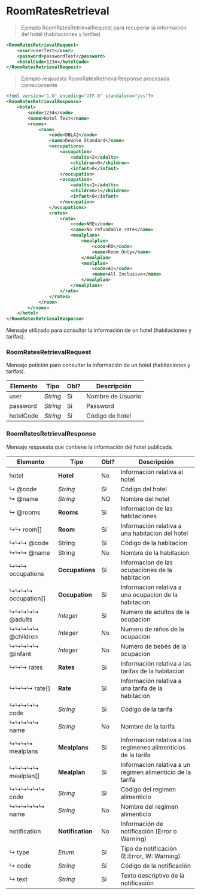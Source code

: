 # RoomRatesRetrieval

> Ejemplo RoomRatesRetrievalRequest para recuperar la información del hotel (habitaciones y tarifas)

````xml
<RoomRatesRetrievalRequest>
	<user>userTest</user>
	<password>passwordTest</password>
	<hotelCode>1234</hotelCode>    
</RoomRatesRetrievalRequest>
````

> Ejemplo respuesta RoomRatesRetrievalResponse procesada correctamente

````xml
<?xml version="1.0" encoding="UTF-8" standalone="yes"?>
<RoomRatesRetrievalResponse>
	<hotel>
		<code>1234</code>
		<name>Hotel Test</name>
		<rooms>
			<room>
				<code>DBLA2</code>
				<name>Double Standard</name>
				<occupations>
					<occupation>
						<adults>2</adults>
						<children>0</children>
						<infant>0</infant>
					</occupation>
					<occupation>
						<adults>2</adults>
						<children>1</children>
						<infant>0</infant>
					</occupation>
				</occupations>
				<rates>
					<rate>
						<code>NRE</code>
						<name>No refundable rate</name>
						<mealplans>
							<mealplan>
								<code>RO</code>
								<name>Room Only</name>
							</mealplan>
							<mealplan>
								<code>AI</code>
								<name>All Inclusive</name>
							</mealplan>
						</mealplans>
					</rate>
				</rates>
			</room>
		</rooms>
	</hotel>
</RoomRatesRetrievalResponse>

````

Mensaje utilizado para consultar la información de un hotel (habitaciones y  tarifas).

### RoomRatesRetrievalRequest

Mensaje petición para consultar la información de un hotel (habitaciones y tarifas).
 
Elemento | Tipo | Obl? |  Descripción
--------- | ----------- | ----------- | -----------
user | *String* | Sí | Nombre de Usuario
password | *String* | Si | Password
hotelCode| *String* | Si | Código de hotel

### RoomRatesRetrievalResponse

Mensaje respuesta que contiene la información del hotel publicada.

Elemento | Tipo | Obl? | Descripción
--------- | ----------- | ----------- | -----------
hotel| **Hotel** | No| Información relativa al hotel 
↳ @code| *String* | Sí | Código del hotel
↳ @name| *String* | NO | Nombre del hotel
↳ @rooms| **Rooms** | Si | Informacion de las habitaciones
↳↳ room[]| **Room** | Sí | Información relativa a una habitacion del hotel
↳↳↳ @code| String | Sí | Código de la habitacion 
↳↳↳ @name| String | No | Nombre de la habitacion
↳↳↳ occupations| **Occupations** | Sí | Informacion de las ocupaciones de la habitacion
↳↳↳↳ occupation[]| **Occupation** | Sí | Informacion relativa a una ocupacion de la habitacion
↳↳↳↳↳ @adults| *Integer* | Sí | Numero de adultos de la ocupacion
↳↳↳↳↳ @children| *Integer* | No | Numero de niños de la ocupacion
↳↳↳↳↳ @infant| *Integer* | No | Numero de bebés de la ocupacion
↳↳↳ rates| **Rates** | Sí | Información relativa a las tarifas de la habitacion
↳↳↳↳ rate[]| **Rate** | Sí | Información relativa a una tarifa de la habitacion
↳↳↳↳↳ code| *String* | Sí | Código de la tarifa
↳↳↳↳↳ name| *String* | No | Nombre de la tarifa
↳↳↳↳ mealplans| **Mealplans** | Sí | Informacion relativa a los regimenes alimenticios de la tarifa
↳↳↳↳↳ mealplan[]| **Mealplan** | Sí | Informacion relativa a un regimen alimenticio de la tarifa
↳↳↳↳↳↳ code| *String* | Sí | Código del regimen alimenticio
↳↳↳↳↳↳ name| *String* | No | Nombre del regimen alimenticio
notification | **Notification** | No |Información de notificación (Error o Warning)
↳ type | *Enum* | Sí |Tipo de notificación (E:Error, W: Warning)
↳ code | *String* | Sí | Código de la notificación
↳ text | *String* | Sí | Texto descriptivo de la notificación

